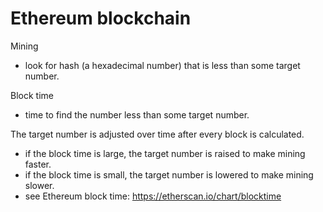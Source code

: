 # Ethereum blockchain

Mining

- look for hash (a hexadecimal number) that is less than some target number.

Block time

- time to find the number less than some target number.

The target number is adjusted over time after every block is calculated.

- if the block time is large, the target number is raised to make mining faster.
- if the block time is small, the target number is lowered to make mining slower.
- see Ethereum block time: https://etherscan.io/chart/blocktime
